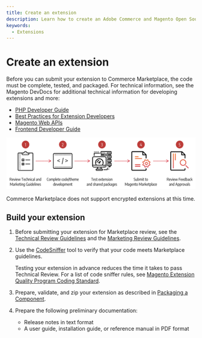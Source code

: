 ```yaml
---
title: Create an extension
description: Learn how to create an Adobe Commerce and Magento Open Source extension listing in the marketplace.
keywords:
  - Extensions
---
```


# Create an extension

Before you can submit your extension to Commerce Marketplace, the code must be complete, tested, and packaged. For technical information, see the Magento DevDocs for additional technical information for developing extensions and more:

-  [PHP Developer Guide](https://developer.adobe.com/commerce/php/development/)
-  [Best Practices for Extension Developers](https://developer.adobe.com/commerce/php/best-practices/)
-  [Magento Web APIs](https://developer.adobe.com/commerce/webapi/get-started/)
-  [Frontend Developer Guide](https://developer.adobe.com/commerce/frontend-core/guide/)

![](_images/extension-prep.png)

<InlineAlert variant="info" slots="text"/>

Commerce Marketplace does not support encrypted extensions at this time.

## Build your extension

1. Before submitting your extension for Marketplace review, see the [Technical Review Guidelines](technical-review-guidelines.md) and the [Marketing Review Guidelines](marketing-review-guidelines.md).

1. Use the [CodeSniffer](https://github.com/squizlabs/PHP_CodeSniffer) tool to verify that your code meets Marketplace guidelines.

   Testing your extension in advance reduces the time it takes to pass Technical Review. For a list of code sniffer rules, see [Magento Extension Quality Program Coding Standard](https://github.com/magento/marketplace-eqp).

1. Prepare, validate, and zip your extension as described in [Packaging a Component](https://developer.adobe.com/commerce/php/development/package/component/).

1. Prepare the following preliminary documentation:

   -  Release notes in text format
   -  A user guide, installation guide, or reference manual in PDF format
